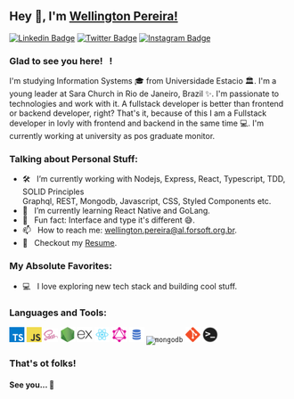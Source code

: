 ## Hey 👋, I'm [Wellington Pereira!](https://github.com/TonRockets/)

[![Linkedin Badge](https://img.shields.io/badge/-LinkedIn-0e76a8?style=flat-square&logo=Linkedin&logoColor=white)](https://linkedin.com/in/wellingtonpsantos/)
[![Twitter Badge](https://img.shields.io/badge/-Twitter-00acee?style=flat-square&logo=Twitter&logoColor=white)](https://twitter.com/HS_ToN/)
[![Instagram Badge](https://img.shields.io/badge/-Instagram-e4405f?style=flat-square&logo=Instagram&logoColor=white)](https://instagram.com/ton.rockets/)

### Glad to see you here! &nbsp; !

I'm studying Information Systems 🎓 from Universidade Estacio 🏛. I'm a young leader at Sara Church in Rio de Janeiro, Brazil ✨. I'm passionate to technologies and work with it. A fullstack developer is better than frontend or backend developer, right? That's it, because of this I am a Fullstack developer in lovly with frontend and backend in the same time 💻. I'm currently working at university as pos graduate monitor.

### Talking about Personal Stuff:

- 🛠 &nbsp; I’m currently working with Nodejs, Express, React, Typescript, TDD, SOLID Principles <br /> Graphql, REST, Mongodb, Javascript, CSS, Styled Components etc.
- 🚀 &nbsp; I’m currently learning React Native and GoLang.
- 👾 &nbsp; Fun fact: Interface and type it's different 😅.
- 📫 &nbsp; How to reach me: wellington.pereira@al.forsoft.org.br.
- 📝 &nbsp; Checkout my [Resume](https://github.com/TonRockets/TonRockets/blob/main/CV-WELLINGTON-FULLSTACK.pdf).

### My Absolute Favorites:

- 💻 &nbsp; I love exploring new tech stack and building cool stuff.

### Languages and Tools:

<code><img height="27" src="https://raw.githubusercontent.com/github/explore/80688e429a7d4ef2fca1e82350fe8e3517d3494d/topics/typescript/typescript.png" alt="typescript"></code>
<code><img height="27" src="https://raw.githubusercontent.com/github/explore/80688e429a7d4ef2fca1e82350fe8e3517d3494d/topics/javascript/javascript.png" alt="javascript"></code>
<code><img height="25" src="https://raw.githubusercontent.com/github/explore/80688e429a7d4ef2fca1e82350fe8e3517d3494d/topics/sass/sass.png" alt="sass"></code>
<code><img height="27" src="https://raw.githubusercontent.com/github/explore/80688e429a7d4ef2fca1e82350fe8e3517d3494d/topics/nodejs/nodejs.png" alt="nodejs"></code>
<code><img height="27" src="https://raw.githubusercontent.com/devicons/devicon/master/icons/express/express-original.svg" alt="expressjs"></code>
<code><img height="27" src="https://raw.githubusercontent.com/github/explore/80688e429a7d4ef2fca1e82350fe8e3517d3494d/topics/react/react.png" alt="react"></code>
<code><img height="27" src="https://raw.githubusercontent.com/github/explore/80688e429a7d4ef2fca1e82350fe8e3517d3494d/topics/graphql/graphql.png" alt="graphql"></code>
<code><img height="27" src="https://raw.githubusercontent.com/github/explore/80688e429a7d4ef2fca1e82350fe8e3517d3494d/topics/sql/sql.png" alt="sql"></code>
<code><img height="27" src="https://encrypted-tbn0.gstatic.com/images?q=tbn%3AANd9GcSTTzPAw-55ssm1Im594xYZ9eRQu2JylrkYLg&usqp=CAU" alt="mongodb"></code>
<code><img height="27" src="https://raw.githubusercontent.com/devicons/devicon/master/icons/git/git-original.svg" alt="git"></code>
<code><img height="27" src="https://raw.githubusercontent.com/github/explore/80688e429a7d4ef2fca1e82350fe8e3517d3494d/topics/terminal/terminal.png" alt="terminal"></code>



### That's ot folks!
#### See you... 🚀

